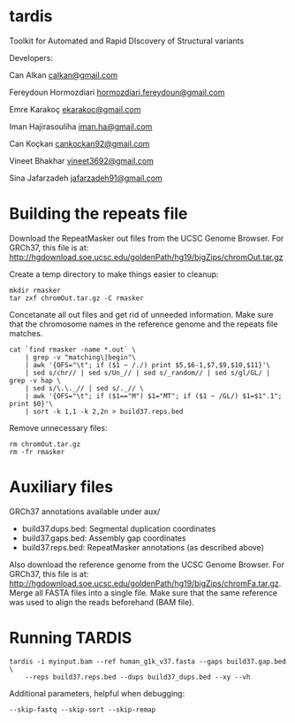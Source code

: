 tardis
======

Toolkit for Automated and Rapid DIscovery of Structural variants

Developers:

Can Alkan	calkan@gmail.com

Fereydoun Hormozdiari	hormozdiari.fereydoun@gmail.com

Emre Karakoç	ekarakoc@gmail.com

Iman Hajirasouliha	iman.ha@gmail.com

Can Koçkan	cankockan92@gmail.com

Vineet Bhakhar	vineet3692@gmail.com

Sina Jafarzadeh	jafarzadeh91@gmail.com


Building the repeats file
=========================

Download the RepeatMasker out files from the UCSC Genome Browser. For GRCh37, this file is at: http://hgdownload.soe.ucsc.edu/goldenPath/hg19/bigZips/chromOut.tar.gz

Create a temp directory to make things easier to cleanup:

	mkdir rmasker
	tar zxf chromOut.tar.gz -C rmasker

Concetanate all out files and get rid of unneeded information. Make sure that the chromosome names in the reference genome and the repeats file matches.

	cat `find rmasker -name *.out` \
		| grep -v "matching\|begin"\
		| awk '{OFS="\t"; if ($1 ~ /./) print $5,$6-1,$7,$9,$10,$11}'\
		| sed s/chr// | sed s/Un_// | sed s/_random// | sed s/gl/GL/ | grep -v hap \
		| sed s/\.\._// | sed s/._// \
		| awk '{OFS="\t"; if ($1=="M") $1="MT"; if ($1 ~ /GL/) $1=$1".1"; print $0}'\
		| sort -k 1,1 -k 2,2n > build37.reps.bed

Remove unnecessary files:

	rm chromOut.tar.gz
	rm -fr rmasker

Auxiliary files
===============

GRCh37 annotations available under aux/

 * build37.dups.bed: Segmental duplication coordinates
 * build37.gaps.bed: Assembly gap coordinates
 * build37.reps.bed: RepeatMasker annotations (as described above)

Also download the reference genome from the UCSC Genome Browser. For GRCh37, this file is at: http://hgdownload.soe.ucsc.edu/goldenPath/hg19/bigZips/chromFa.tar.gz. Merge all FASTA files into a single file. Make sure that the same reference was used to align the reads beforehand (BAM file).


Running TARDIS
==============

	tardis -i myinput.bam --ref human_g1k_v37.fasta --gaps build37.gap.bed \
		--reps build37.reps.bed --dups build37_dups.bed --xy --vh 

Additional parameters, helpful when debugging:

	--skip-fastq --skip-sort --skip-remap
